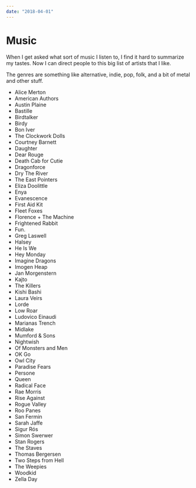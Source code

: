 ```yaml
---
date: "2018-04-01"
---
```


# Music

When I get asked what sort of music I listen to, I find it hard to summarize my tastes. Now I can direct people to this big list of artists that I like.

The genres are something like alternative, indie, pop, folk, and a bit of metal and other stuff.

<ul class="compact">
<li>Alice Merton
<li>American Authors
<li>Austin Plaine
<li>Bastille
<li>Birdtalker
<li>Birdy
<li>Bon Iver
<li>The Clockwork Dolls
<li>Courtney Barnett
<li>Daughter
<li>Dear Rouge
<li>Death Cab for Cutie
<li>Dragonforce
<li>Dry The River
<li>The East Pointers
<li>Eliza Doolittle
<li>Enya
<li>Evanescence
<li>First Aid Kit
<li>Fleet Foxes
<li>Florence + The Machine
<li>Frightened Rabbit
<li>Fun.
<li>Greg Laswell
<li>Halsey
<li>He Is We
<li>Hey Monday
<li>Imagine Dragons
<li>Imogen Heap
<li>Jan Morgenstern
<li>Kajto
<li>The Killers
<li>Kishi Bashi
<li>Laura Veirs
<li>Lorde
<li>Low Roar
<li>Ludovico Einaudi
<li>Marianas Trench
<li>Midlake
<li>Mumford & Sons
<li>Nightwish
<li>Of Monsters and Men
<li>OK Go
<li>Owl City
<li>Paradise Fears
<li>Persone
<li>Queen
<li>Radical Face
<li>Rae Morris
<li>Rise Against
<li>Rogue Valley
<li>Roo Panes
<li>San Fermin
<li>Sarah Jaffe
<li>Sigur Rós
<li>Simon Swerwer
<li>Stan Rogers
<li>The Staves
<li>Thomas Bergersen
<li>Two Steps from Hell
<li>The Weepies
<li>Woodkid
<li>Zella Day
